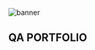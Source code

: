 ![banner](https://github.com/markonrt320/QA-portfolio/assets/164415938/6b3c9128-3a85-48c7-bcf9-4c1dcb53b173)

## QA PORTFOLIO ##
